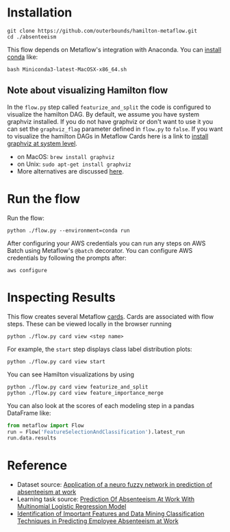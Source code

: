 # Installation
```
git clone https://github.com/outerbounds/hamilton-metaflow.git
cd ./absenteeism
```

This flow depends on Metaflow's integration with Anaconda. You can [install conda](https://docs.conda.io/projects/conda/en/latest/user-guide/install/index.html#installation) like: 
```
bash Miniconda3-latest-MacOSX-x86_64.sh
```

## Note about visualizing Hamilton flow
In the `flow.py` step called `featurize_and_split` the code is configured to visualize the hamilton DAG.
By default, we assume you have system graphviz installed. 
If you do not have graphviz or don't want to use it you can set the `graphviz_flag` parameter defined in `flow.py` to `false`. 
If you want to visualize the hamilton DAGs in Metaflow Cards here is a link to [install graphviz at system level](https://graphviz.org/download/). 
* on MacOS: `brew install graphviz`
* on Unix: `sudo apt-get install graphviz`
* More alternatives are discussed [here](https://stackoverflow.com/questions/35064304/runtimeerror-make-sure-the-graphviz-executables-are-on-your-systems-path-aft).

# Run the flow
Run the flow:
```
python ./flow.py --environment=conda run
```

After configuring your AWS credentials you can run any steps on AWS Batch using Metaflow's `@batch` decorator. You can configure AWS credentials by following the prompts after:
```
aws configure
```

# Inspecting Results
This flow creates several Metaflow [cards](https://docs.metaflow.org/metaflow/visualizing-results/effortless-task-inspection-with-default-cards). Cards are associated with flow steps. These can be viewed locally in the browser running 
```
python ./flow.py card view <step name>
```

For example, the `start` step displays class label distribution plots:
```
python ./flow.py card view start
```

You can see Hamilton visualizations by using
```
python ./flow.py card view featurize_and_split
python ./flow.py card view feature_importance_merge
```

You can also look at the scores of each modeling step in a pandas DataFrame like: 
``` python 
from metaflow import Flow
run = Flow('FeatureSelectionAndClassification').latest_run
run.data.results
```

# Reference
* Dataset source: [Application of a neuro fuzzy network in prediction of absenteeism at work](https://ieeexplore.ieee.org/document/6263151)
* Learning task source: [Prediction Of Absenteeism At Work With Multinomial Logistic Regression Model](https://www.researchgate.net/publication/358900589_PREDICTION_OF_ABSENTEEISM_AT_WORK_WITH_MULTINOMIAL_LOGISTIC_REGRESSION_MODEL)
* [Identification of Important Features and Data Mining Classification Techniques in Predicting Employee  Absenteeism at Work](http://ijece.iaescore.com/index.php/IJECE/article/view/25232)
